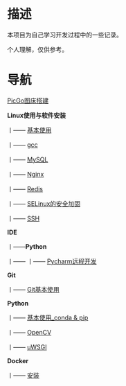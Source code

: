 # 描述

本项目为自己学习开发过程中的一些记录。

个人理解，仅供参考。

# 导航

[PicGo图床搭建](https://github.com/tufbel/TuffyNotes/blob/main/PicGo%E6%90%AD%E5%BB%BA%E5%9B%BE%E5%BA%8A.md)

**Linux使用与软件安装**

丨—— [基本使用](https://github.com/tufbel/TuffyNotes/blob/main/Linux使用与软件安装/基本使用.md)

丨—— [gcc](https://github.com/tufbel/TuffyNotes/blob/main/Linux使用与软件安装/gcc.md)

丨—— [MySQL](https://github.com/tufbel/TuffyNotes/blob/main/Linux使用与软件安装/MySQL.md)

丨—— [Nginx](https://github.com/tufbel/TuffyNotes/blob/main/Linux使用与软件安装/Nginx.md)

丨—— [Redis](https://github.com/tufbel/TuffyNotes/blob/main/Linux使用与软件安装/Redis.md)

丨—— [SELinux的安全加固](https://github.com/tufbel/TuffyNotes/blob/main/Linux使用与软件安装/SELinux的安全加固.md)

丨—— [SSH](https://github.com/tufbel/TuffyNotes/blob/main/python/Linux使用与软件安装/SSH.md)

**IDE**

丨——**Python**

丨—— 丨—— [Pycharm远程开发](https://github.com/tufbel/TuffyNotes/blob/main/IDE/Python/PyCharm远程开发.md)		

**Git**

丨——  [Git基本使用](https://github.com/tufbel/TuffyNotes/blob/main/Git/Git使用.md)

**Python**

丨—— [基本使用_conda & pip](https://github.com/tufbel/TuffyNotes/blob/main/Python/基本使用_conda%20&%20pip.md)

丨—— [OpenCV](https://github.com/tufbel/TuffyNotes/blob/main/python/OpenCV.md)

丨—— [uWSGI](https://github.com/tufbel/TuffyNotes/blob/main/python/uWSGI.md)

**Docker**

丨—— [安装](https://github.com/tufbel/TuffyNotes/blob/main/Docker/安装.md)
